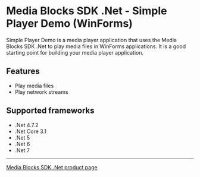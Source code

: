 # Media Blocks SDK .Net - Simple Player Demo (WinForms)

Simple Player Demo is a media player application that uses the Media Blocks SDK .Net to play media files in WinForms applications. It is a good starting point for building your media player application.

## Features

- Play media files
- Play network streams

## Supported frameworks

- .Net 4.7.2
- .Net Core 3.1
- .Net 5
- .Net 6
- .Net 7

---

[Media Blocks SDK .Net product page](https://www.visioforge.com/media-blocks-sdk)
